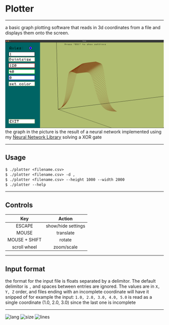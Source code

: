 # Plotter
---
a basic graph plotting software that reads in 3d coordinates from a file and displays them onto the screen.

![](https://github.com/BjorneEk/plotter/blob/main/images/Plotter.png?raw=true)
the graph in the picture is the result of a neural network implemented using my [Neural Network Library](https://github.com/BjorneEk/NL-nerual-library) solving a XOR gate

---

## **Usage**
```
$ ./plotter <filename.csv>
$ ./plotter <filename.csv> -d ,
$ ./plotter <filename.csv> --height 1000 --width 2000
$ ./plotter --help
```
---

## **Controls**
| Key              | Action                  |
|:----------------:|:-----------------------:|
|ESCAPE            |   show/hide settings    |
|MOUSE             |       translate         |
|MOUSE + SHIFT     |        rotate           |
| scroll wheel     |      zoom/scale         |

---

## **Input format**

the format for the input file is floats separated by a delimitor. The default delimitor is ```,```
and spaces between entries are ignored. The values are in ```X, Y, Z``` order, and files ending with an incomplete
coordinate will have it snipped of for example the input: ```1.0, 2.0, 3.0, 4.0, 5.0``` is read as a single coordinate (1.0, 2.0, 3.0)
since the last one is incomplete

---
<img alt="lang" src="https://img.shields.io/github/languages/top/bjorneek/plotter"/>
<img alt="size" src="https://img.shields.io/github/repo-size/bjorneek/plotter"/>
<img alt="lines" src="https://img.shields.io/tokei/lines/github/bjorneek/plotter"/>
